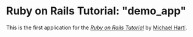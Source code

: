 # Ruby on Rails Tutorial: "demo_app"

This is the first application for the
[*Ruby on Rails Tutorial*](http://www.railstutorial.org/)
by [Michael Hartl](http://www.michaelhartl.com/).